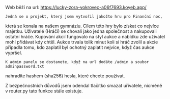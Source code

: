 Web běží na url: https://lucky-zora-vokrovec-a06f7693.koyeb.app/

    Jedná se o projekt, který jsem vytvořil jakožto hru pro Finanční noc,
která se konala na našem gymnáziu. 
    Cílem této hry bylo získat co nejvíce majetku. Uživatelé (Hráči) se chovali jako jedna
    společnost a nakupovali ostatní hráče. 
Kupování akcií fungovalo na styl aukce a nabídku zde uživatel mohl přidávat
kdy chtěl. Aukce trvala tolik minut koli si hráč zvolil a akcie připadla tomu,
kdo zaplatil byl ochotný zaplatit nejvíce, když čas aukce vypršel.
 
    K admin panelu se dostanete, když na url dodáte /admin a soubor adminpassword.txt
nahradíte hashem (sha256) hesla, které chcete používat. 

Z bezpečnostních důvodů jsem odendal tlačítko smazat uřivatele, nicméně v router.py
tato funkce stále existuje.


